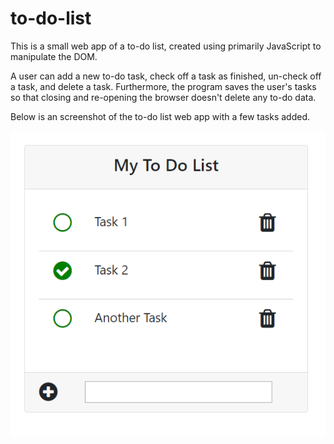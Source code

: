 # to-do-list

This is a small web app of a to-do list, created using primarily JavaScript to manipulate the DOM.

A user can add a new to-do task, check off a task as finished, un-check off a task, and delete a task. Furthermore, the program saves the user's tasks so that closing and re-opening the browser doesn't delete any to-do data.

Below is an screenshot of the to-do list web app with a few tasks added.

![](images/to_do_list_image.png)

